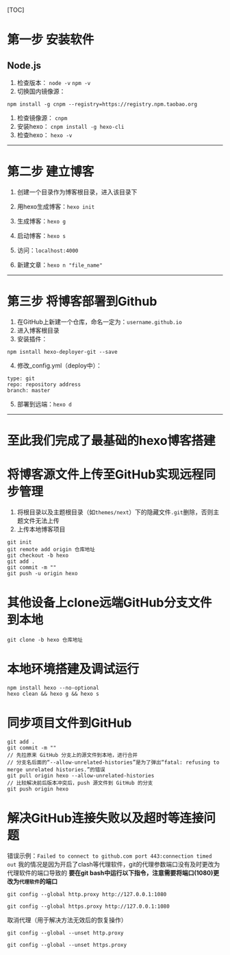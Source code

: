 [TOC]
# 第一步 安装软件
## Node.js
1. 检查版本： `node -v` `npm -v`
2. 切换国内镜像源： 

```
npm install -g cnpm --registry=https://registry.npm.taobao.org
```

1. 检查镜像源： `cnpm`
2. 安装hexo： `cnpm install -g hexo-cli`
3. 检查hexo： `hexo -v`

---

# 第二步 建立博客
1. 创建一个目录作为博客根目录，进入该目录下
2. 用hexo生成博客：`hexo init`


3. 生成博客：`hexo g`


4. 启动博客：`hexo s`


5. 访问：`localhost:4000`


6. 新建文章：`hexo n "file_name"`
---

# 第三步 将博客部署到Github
1. 在GitHub上新建一个仓库，命名一定为：`username.github.io`
2. 进入博客根目录
3. 安装插件：
```
npm isntall hexo-deployer-git --save
```
4. 修改_config.yml（deploy中）：
```
type: git
repo: repository address
branch: master
```
5. 部署到远端：`hexo d`
---

# 至此我们完成了最基础的hexo博客搭建

# 将博客源文件上传至GitHub实现远程同步管理
1. 将根目录以及主题根目录（如`themes/next`）下的隐藏文件`.git`删除，否则主题文件无法上传
2. 上传本地博客项目
```
git init
git remote add origin 仓库地址
git checkout -b hexo
git add .
git commit -m ""
git push -u origin hexo
```

# 其他设备上clone远端GitHub分支文件到本地
```
git clone -b hexo 仓库地址
```

# 本地环境搭建及调试运行
```
npm install hexo --no-optional
hexo clean && hexo g && hexo s
```

# 同步项目文件到GitHub
```
git add .
git commit -m ""
// 先拉原来 GitHub 分支上的源文件到本地，进行合并
// 分支名后面的“--allow-unrelated-histories”是为了弹出“fatal: refusing to merge unrelated histories.”的错误
git pull origin hexo --allow-unrelated-histories
// 比较解决前后版本冲突后，push 源文件到 GitHub 的分支
git push origin hexo
```

# 解决GitHub连接失败以及超时等连接问题
错误示例：`Failed to connect to github.com port 443:connection timed out`
我的情况是因为开启了clash等代理软件，git的代理参数端口没有及时更改为代理软件的端口导致的
**要在git bash中运行以下指令，注意需要将端口(1080)更改为`代理软件`的端口**
```
git config --global http.proxy http://127.0.0.1:1080

git config --global https.proxy http://127.0.0.1:1080
```

取消代理（用于解决方法无效后的恢复操作）
```
git config --global --unset http.proxy

git config --global --unset https.proxy
```